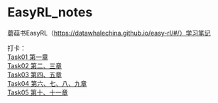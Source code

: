 # EasyRL_notes
蘑菇书EasyRL（https://datawhalechina.github.io/easy-rl/#/）学习笔记

打卡：  
[Task01 第一章](https://github.com/HeGanjie/EasyRL_notes/blob/main/EasyRL_note1.ipynb)  
[Task02 第二、三章](https://github.com/HeGanjie/EasyRL_notes/blob/main/EasyRL_note2.md)  
[Task03 第四、五章](https://github.com/HeGanjie/EasyRL_notes/blob/main/EasyRL_note3.md)  
[Task04 第六、七、八、九章](https://github.com/HeGanjie/EasyRL_notes/blob/main/EasyRL_note4.md)  
[Task05 第十、十一章](https://github.com/HeGanjie/EasyRL_notes/blob/main/EasyRL_note5.md)  
